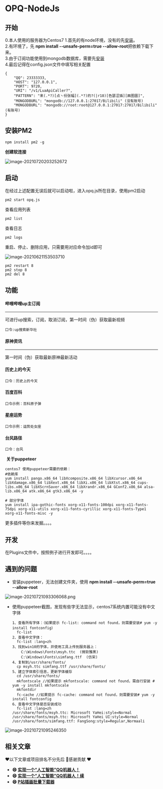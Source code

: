 # OPQ-NodeJs
## 开始
0.本人使用的服务器为Centos7
1.首先的有node环境，没有的先[安装](https://xjlz.github.io/2020/08/10/Centos7%E5%AE%89%E8%A3%85Node+Npm/)。  
2.有环境了，先 **npm install --unsafe-perm=true --allow-root**把依赖下载下来。  
3.由于订阅功能使用到mongodb数据库，需要先[安装](https://xjlz.github.io/2020/08/10/MongoDB/)  
4.最后记得在config.json文件中填写相关配置  

```
{
	"QQ": 23333333,
	"HOST": "127.0.0.1",
	"PORT": 9720,
	"URI": "/v1/LuaApiCaller?",
	"PATTERN": "来(.*?)[点丶份张幅](.*?)的?(|r18)[色瑟涩插][画图圖]",
	"MONGODBURL": "mongodb://127.0.0.1:27017/Bilibili" (没有账号)
	"MONGODBURL": "mongodb://root:root@127.0.0.1:27017:27017/Bilibili" (有账号)
}

```

## 安装PM2

```
npm install pm2 -g
```

**创建软连接**

![image-20210720203252672](https://i.loli.net/2021/07/20/QNfpk4i92GeVdlI.png)



## 启动

在经过上述配置无误后就可以启动啦，进入opq.js所在目录，使用pm2启动

```
pm2 start opq.js
```

查看应用列表

```
pm2 list
```

查看日志

```
pm2 logs
```

重启、停止、删除应用，只需要用对应命令加id即可

![image-20210621153503710](https://i.loli.net/2021/06/21/Gm7l4EoPMax58su.png)

```
pm2 restart 8
pm2 stop 8
pm2 del 8
```

## 功能
#### 哔哩哔哩up主订阅

------

可进行up搜索，订阅，取消订阅，第一时间（伪）获取最新视频

```
口令:up搜索新华社
```



#### 原神资讯

------

第一时间（伪）获取最新原神最新活动

#### 历史上的今天

```
口令：历史上的今天
```



#### 百度百科

```
口令示例：百科原子弹
```



#### 星座运势

```
口令示例：运势处女座
```



#### 台风路径

```
口令：台风
```

​	**关于puppeteer**

```
centos7 使用puppeteer需要的依赖：
#依赖库
yum install pango.x86_64 libXcomposite.x86_64 libXcursor.x86_64 libXdamage.x86_64 libXext.x86_64 libXi.x86_64 libXtst.x86_64 cups-libs.x86_64 libXScrnSaver.x86_64 libXrandr.x86_64 GConf2.x86_64 alsa-lib.x86_64 atk.x86_64 gtk3.x86_64 -y

# 部分字体
yum install ipa-gothic-fonts xorg-x11-fonts-100dpi xorg-x11-fonts-75dpi xorg-x11-utils xorg-x11-fonts-cyrillic xorg-x11-fonts-Type1 xorg-x11-fonts-misc -y
```

更多插件等你来发掘。。。。

## 开发

在Plugins文件中，按照例子进行开发即可。。。。

## 遇到的问题

- 安装puppeteer，无法创建文件夹，使用 **npm install --unsafe-perm=true --allow-root**

![image-20210721093306068.png](https://i.loli.net/2021/07/21/1SU4FDh9LnIP6vK.png)

- 使用puppeteer截图，发现有些字无法显示，centos7系统内置可能没有中文字体

  ```
  1、查看所有字体：（如果提示 fc-list: command not found，则需要安装# yum -y install fontconfig）
  	fc-list
  2、查看中文字体：
  	fc-list :lang=zh
  3、找到win10的字体，并使用工具上传到服务器上：
      C:\Windows\Fonts\msyh.ttc  (微软雅黑)
      C:\Windows\Fonts\simfang.ttf  (仿宋)
  4、复制到/usr/share/fonts/
  	cp msyh.ttc simfang.ttf /usr/share/fonts/
  5、建立字体索引信息，更新字体缓存
  	cd /usr/share/fonts/
  	mkfontscale //如果提示 mkfontscale: command not found，需自行安装 # yum -y install mkfontscale 
  	mkfontdir
  	fc-cache //如果提示 fc-cache: command not found，则需要安装# yum -y install fontconfig
  6、查看中文字体是否安装成功
  	fc-list :lang=zh
  /usr/share/fonts/msyh.ttc: Microsoft YaHei:style=Normal
  /usr/share/fonts/msyh.ttc: Microsoft YaHei UI:style=Normal
  /usr/share/fonts/simfang.ttf: FangSong:style=Regular,Normaali
  ```

  

![image-20210721095246350](https://i.loli.net/2021/07/21/dMebXDctwSZk8Nx.png)



## 相关文章

❤️以下文章或项目排名不分先后 🙏感谢贡献 ❤️

- **😄 [实现一个“人工智能”QQ机器人！](https://segmentfault.com/a/1190000021259760)**
- **😄 [实现一个“人工智能”QQ机器人！续](https://segmentfault.com/a/1190000021350469)**
- **😄 [P站插画批量下载器](https://github.com/Tsuk1ko/pxder)**
